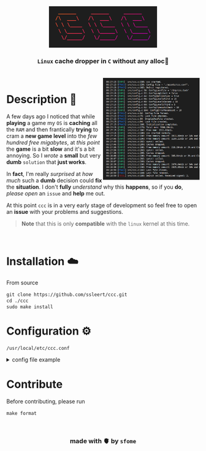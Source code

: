 <!--
title = Some swag post.
date = 2024-01-08
tags = fuckurself, asd
-->

<div align="center">
<img src="https://raw.githubusercontent.com/ssleert/ccc/master/assets/uneeded/logo.png" width="56%">


### **`Linux` cache dropper in `C` without any alloc🎈**

<br>
</div>

<img src="https://raw.githubusercontent.com/ssleert/ccc/master/assets/uneeded/log.png" width="50%" align="right">

# Description 📖
A few days ago I noticed that while **playing** a game my `OS` is **caching** all the `RAM` and then frantically **trying** to cram a **new game level** into the *few hundred free migabytes*, at *this point* the **game** is a bit **slow** and it's a bit annoying. So I *wrote* a **small** but very **dumb** `solution` that **just works**.

In **fact**, I'm really *surprised* at *how much* such a **dumb** decision could **fix** the **situation**. I don't **fully** *understand* why this **happens**, so if you **do**, *please open* an ``issue`` and **help** me out.

At this point `ссс` is in a very early stage of development so feel free to open an **issue** with your problems and suggestions.

> **Note** that this is only **compatible** with the `linux` kernel at this time.

<br>

# Installation ☁️
From source
```
git clone https://github.com/ssleert/ccc.git
cd ./ccc
sudo make install
```

# Configuration ⚙️
```fish
/usr/local/etc/ccc.conf
```

<details>
<summary>config file example</summary>

```ini
[Files]
  Lock = /tmp/ccc.lock

[Log]
  Silent = false

[Options]
  Sync = true

[Levels] # percents
  First  = 15
  Second = 10
  Third  = 5

[Timeouts] # seconds
  Check = 10

[Error]
  MaxAmount = 10

```

</details>

# Contribute
Before contributing, please run
```fish
make format
```

<br>
<div align="center">

### made with 🫀 by `sfome`

</div>

